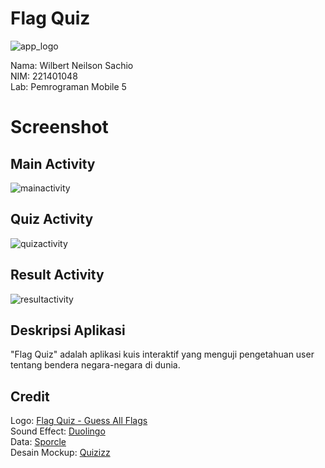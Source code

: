 # Flag Quiz
![app_logo](https://github.com/user-attachments/assets/e4a8e8e0-7684-4d4e-ae33-742fa64335d8)

Nama: Wilbert Neilson Sachio <br />
NIM: 221401048 <br />
Lab: Pemrograman Mobile 5 <br />
# Screenshot

## Main Activity
![mainactivity](https://github.com/user-attachments/assets/93eb616a-8384-422a-9d77-399c01bb11d6)
## Quiz Activity
![quizactivity](https://github.com/user-attachments/assets/630ac23e-bc8c-4246-9834-c48031bfc8ed)
## Result Activity
![resultactivity](https://github.com/user-attachments/assets/d3ed4e27-5cf3-42f1-9377-12378b2b7116)

## Deskripsi Aplikasi
"Flag Quiz" adalah aplikasi kuis interaktif yang menguji pengetahuan user tentang bendera negara-negara di dunia.

## Credit
Logo: [Flag Quiz - Guess All Flags](https://apps.apple.com/us/app/flag-quiz-guess-all-flags/id6477158862) <br />
Sound Effect: [Duolingo](https://www.duolingo.com/) <br />
Data: [Sporcle](https://www.sporcle.com/games/g/worldflags/results) <br />
Desain Mockup: [Quizizz](https://quizizz.com/home/about) <br />

